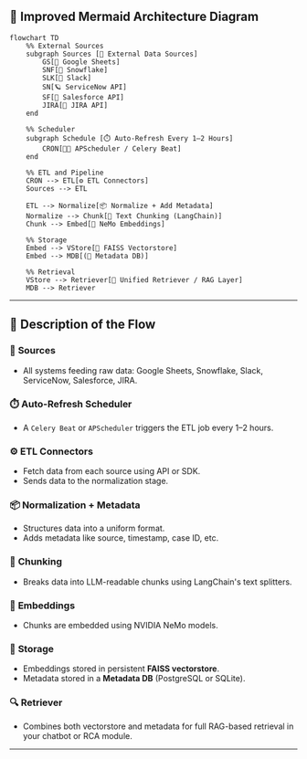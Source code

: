 

## 🧠 Improved Mermaid Architecture Diagram

```mermaid
flowchart TD
    %% External Sources
    subgraph Sources [🔗 External Data Sources]
        GS[📁 Google Sheets]
        SNF[🧊 Snowflake]
        SLK[💬 Slack]
        SN[🪐 ServiceNow API]
        SF[🚀 Salesforce API]
        JIRA[📌 JIRA API]
    end

    %% Scheduler
    subgraph Schedule [⏱️ Auto-Refresh Every 1–2 Hours]
        CRON[🧑‍🍳 APScheduler / Celery Beat]
    end

    %% ETL and Pipeline
    CRON --> ETL[⚙️ ETL Connectors]
    Sources --> ETL

    ETL --> Normalize[📦 Normalize + Add Metadata]
    Normalize --> Chunk[🧠 Text Chunking (LangChain)]
    Chunk --> Embed[🧬 NeMo Embeddings]

    %% Storage
    Embed --> VStore[📂 FAISS Vectorstore]
    Embed --> MDB[(🧾 Metadata DB)]

    %% Retrieval
    VStore --> Retriever[🔁 Unified Retriever / RAG Layer]
    MDB --> Retriever
```

---

## 📖 Description of the Flow

### 🔗 **Sources**

* All systems feeding raw data: Google Sheets, Snowflake, Slack, ServiceNow, Salesforce, JIRA.

### ⏱️ **Auto-Refresh Scheduler**

* A `Celery Beat` or `APScheduler` triggers the ETL job every 1–2 hours.

### ⚙️ **ETL Connectors**

* Fetch data from each source using API or SDK.
* Sends data to the normalization stage.

### 📦 **Normalization + Metadata**

* Structures data into a uniform format.
* Adds metadata like source, timestamp, case ID, etc.

### 🧠 **Chunking**

* Breaks data into LLM-readable chunks using LangChain's text splitters.

### 🧬 **Embeddings**

* Chunks are embedded using NVIDIA NeMo models.

### 💾 **Storage**

* Embeddings stored in persistent **FAISS vectorstore**.
* Metadata stored in a **Metadata DB** (PostgreSQL or SQLite).

### 🔍 **Retriever**

* Combines both vectorstore and metadata for full RAG-based retrieval in your chatbot or RCA module.

---

